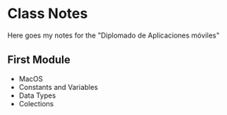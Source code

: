 # Class Notes

Here goes my notes for the "Diplomado de Aplicaciones móviles"

## First Module
- MacOS
- Constants and Variables
- Data Types
- Colections
